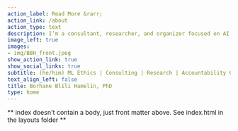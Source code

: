 ```yaml
---
action_label: Read More &rarr;
action_link: /about
action_type: text
description: I’m a consultant, researcher, and organizer focused on AI ethics. I help organizations mitigate harms and protect rights through AI ethics and risk management. I draw from my PhD in philosophy and my expertise in algorithmic accountability and stakeholder engagement. My focus is making AI governance more cross-disciplinary, reflective, and empowering for impacted communities.
image_left: true
images:
- img/BBH_front.jpeg
show_action_link: true
show_social_links: true
subtitle: (he/him) ML Ethics | Consulting | Research | Accountability Case Labs | BABL AI
text_align_left: false
title: Borhane Blili Hamelin, PhD
type: home
---
```


** index doesn't contain a body, just front matter above.
See index.html in the layouts folder **
